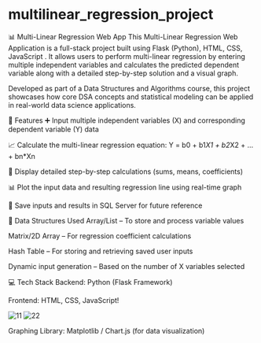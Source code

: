 # multilinear_regression_project
📊 Multi-Linear Regression Web App
This Multi-Linear Regression Web Application is a full-stack project built using Flask (Python), HTML, CSS, JavaScript . It allows users to perform multi-linear regression by entering multiple independent variables and calculates the predicted dependent variable along with a detailed step-by-step solution and a visual graph.

Developed as part of a Data Structures and Algorithms course, this project showcases how core DSA concepts and statistical modeling can be applied in real-world data science applications.

🎯 Features
➕ Input multiple independent variables (X) and corresponding dependent variable (Y) data

📈 Calculate the multi-linear regression equation:
Y = b0 + b1*X1 + b2*X2 + ... + bn*Xn

🧮 Display detailed step-by-step calculations (sums, means, coefficients)

📊 Plot the input data and resulting regression line using real-time graph

💾 Save inputs and results in SQL Server for future reference

🧠 Data Structures Used
Array/List – To store and process variable values

Matrix/2D Array – For regression coefficient calculations

Hash Table – For storing and retrieving saved user inputs

Dynamic input generation – Based on the number of X variables selected

💻 Tech Stack
Backend: Python (Flask Framework)

Frontend: HTML, CSS, JavaScript!

![11](https://github.com/user-attachments/assets/33131b6a-3176-4fcc-8c47-0b4649d4158f)
![22](https://github.com/user-attachments/assets/4c42cb27-b292-47d5-8533-d23aeb8475d9)

Graphing Library: Matplotlib / Chart.js (for data visualization)

